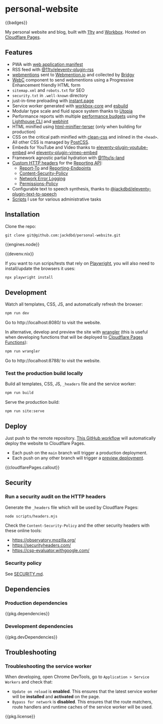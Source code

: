 # personal-website

<!-- Do NOT edit this file manually. Instead, re-run `npm run readme`. -->

{{badges}}

My personal website and blog, built with [11ty](https://www.11ty.dev/) and [Workbox](https://github.com/googlechrome/workbox). Hosted on [Cloudflare Pages](https://pages.cloudflare.com/).

<!-- toc -->

## Features

<!-- {{features}} -->

- PWA with [web application manifest](https://developer.mozilla.org/en-US/docs/Web/Manifest)
- RSS feed with [@11ty/eleventy-plugin-rss](https://www.11ty.dev/docs/plugins/rss/)
- [webmentions](https://indieweb.org/Webmention) sent to [Webmention.io](https://webmention.io/) and collected by [Bridgy](https://brid.gy)
- [WebC](https://www.11ty.dev/docs/languages/webc/) component to send webmentions using a Progressive Enhancement friendly HTML form
- `sitemap.xml` and `robots.txt` for SEO
- `security.txt` in `.well-known` directory
- just-in-time preloading with [instant.page](https://instant.page/)
- Service worker generated with [workbox-core](https://developer.chrome.com/docs/workbox/modules/workbox-core/) and [esbuild](https://github.com/evanw/esbuild)
- Modular type scale and fluid space system thanks to [Utopia](https://utopia.fyi/)
- Performance reports with multiple [performance budgets](https://www.afasterweb.com/2020/01/28/performance-budgets-with-lighthouse/) using the [Lighthouse CLI](https://github.com/GoogleChrome/lighthouse#using-the-node-cli) and [webhint](https://github.com/webhintio/hint)
- HTML minified using [html-minifier-terser](https://github.com/terser/html-minifier-terser) (only when building for production)
- CSS on the critical path minified with [clean-css](https://www.11ty.dev/docs/quicktips/inline-css/) and inlined in the `<head>`. All other CSS is managed by [PostCSS](https://github.com/postcss/postcss).
- Embeds for YouTube and Video thanks to [eleventy-plugin-youtube-embed](https://github.com/gfscott/eleventy-plugin-embed-everything/tree/main/packages/youtube) and [eleventy-plugin-vimeo-embed](https://github.com/gfscott/eleventy-plugin-embed-everything/tree/main/packages/vimeo)
- Framework agnostic partial hydration with [@11ty/is-land](https://github.com/11ty/is-land)
- [Custom HTTP headers](https://developers.cloudflare.com/pages/how-to/add-custom-http-headers/) for the [Reporting API](https://developer.mozilla.org/en-US/docs/Web/API/Reporting_API):
  - [Report-To](https://developers.google.com/web/updates/2018/09/reportingapi#header) and [Reporting-Endpoints](https://developer.mozilla.org/en-US/docs/Web/HTTP/Headers/Reporting-Endpoints)
  - [Content-Security-Policy](https://developer.mozilla.org/en-US/docs/Web/HTTP/CSP)
  - [Network Error Logging](https://developer.cdn.mozilla.net/en-US/docs/Web/HTTP/Headers/NEL)
  - [Permissions-Policy](https://scotthelme.co.uk/goodbye-feature-policy-and-hello-permissions-policy/)
- Configurable text to speech synthesis, thanks to [@jackdbd/eleventy-plugin-text-to-speech](https://github.com/jackdbd/undici/tree/main/packages/eleventy-plugin-text-to-speech)
- [Scripts](./scripts/README.md) I use for various administrative tasks

## Installation

Clone the repo:

```shell
git clone git@github.com:jackdbd/personal-website.git
```

{{engines.node}}

{{devenv.nix}}

If you want to run scrips/tests that rely on [Playwright](https://playwright.dev/), you will also need to install/update the browsers it uses:

```sh
npx playwright install
```

## Development

Watch all templates, CSS, JS, and automatically refresh the browser:

```sh
npm run dev
```

Go to http://localhost:8080/ to visit the website.

In alternative, develop and preview the site with [wrangler](https://developers.cloudflare.com/pages/platform/functions/#develop-and-preview-locally) (this is useful when developing functions that will be deployed to [Cloudflare Pages Functions](https://developers.cloudflare.com/pages/platform/functions/)):

```sh
npm run wrangler
```

Go to http://localhost:8788/ to visit the website.

### Test the production build locally

Build all templates, CSS, JS, `_headers` file and the service worker:

```sh
npm run build
```

Serve the production build:

```sh
npm run site:serve
```

## Deploy

Just push to the remote repository. [This GitHub workflow](./.github/workflows/ci.yaml) will automatically deploy the website to Cloudflare Pages.

- Each push on the `main` branch will trigger a production deployment.
- Each push on any other branch will trigger a [preview deployment](https://developers.cloudflare.com/pages/platform/preview-deployments/).

{{cloudflarePages.callout}}

## Security

### Run a security audit on the HTTP headers

Generate the `_headers` file which will be used by Cloudflare Pages:

```sh
node scripts/headers.mjs
```

Check the `Content-Security-Policy` and the other security headers with these online tools:

- https://observatory.mozilla.org/
- https://securityheaders.com/
- https://csp-evaluator.withgoogle.com/

### Security policy

See [SECURITY.md](./SECURITY.md).

## Dependencies

### Production dependencies

{{pkg.dependencies}}

### Development dependencies

{{pkg.devDependencies}}

## Troubleshooting

### Troubleshooting the service worker

When developing, open Chrome DevTools, go to `Application > Service Workers` and check that:

- `Update on reload` is **enabled**. This ensures that the latest service worker will be **installed** and **activated** on the page.
- `Bypass for network` is **disabled**. This ensures that the route matchers, route handlers and runtime caches of the service worker will be used.

{{pkg.license}}

